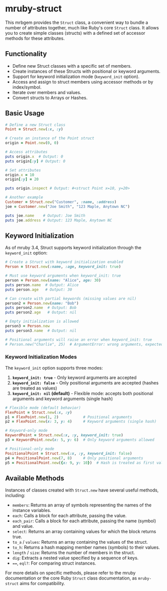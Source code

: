 # mruby-struct

This mrbgem provides the `Struct` class, a convenient way to bundle a number of attributes together, much like Ruby's core `Struct` class. It allows you to create simple classes (structs) with a defined set of accessor methods for these attributes.

## Functionality

- Define new Struct classes with a specific set of members.
- Create instances of these Structs with positional or keyword arguments.
- Support for keyword initialization mode (`keyword_init` option).
- Access and assign to struct members using accessor methods or by index/symbol.
- Iterate over members and values.
- Convert structs to Arrays or Hashes.

## Basic Usage

```ruby
# Define a new Struct class
Point = Struct.new(:x, :y)

# Create an instance of the Point struct
origin = Point.new(0, 0)

# Access attributes
puts origin.x  # Output: 0
puts origin[:y] # Output: 0

# Set attributes
origin.x = 10
origin[:y] = 20

puts origin.inspect # Output: #<struct Point x=10, y=20>

# Another example
Customer = Struct.new("Customer", :name, :address)
joe = Customer.new("Joe Smith", "123 Maple, Anytown NC")

puts joe.name    # Output: Joe Smith
puts joe.address # Output: 123 Maple, Anytown NC
```

## Keyword Initialization

As of mruby 3.4, Struct supports keyword initialization through the `keyword_init` option:

```ruby
# Create a Struct with keyword initialization enabled
Person = Struct.new(:name, :age, keyword_init: true)

# Must use keyword arguments when keyword_init: true
person = Person.new(name: "Alice", age: 30)
puts person.name  # Output: Alice
puts person.age   # Output: 30

# Can create with partial keywords (missing values are nil)
person2 = Person.new(name: "Bob")
puts person2.name  # Output: Bob
puts person2.age   # Output: nil

# Empty initialization is allowed
person3 = Person.new
puts person3.name  # Output: nil

# Positional arguments will raise an error when keyword_init: true
# Person.new("Charlie", 25)  # ArgumentError: wrong arguments, expected keyword arguments
```

### Keyword Initialization Modes

The `keyword_init` option supports three modes:

1. **`keyword_init: true`** - Only keyword arguments are accepted
2. **`keyword_init: false`** - Only positional arguments are accepted (hashes are treated as values)
3. **`keyword_init: nil` (default)** - Flexible mode: accepts both positional arguments and keyword arguments (single hash)

```ruby
# Flexible mode (default behavior)
FlexPoint = Struct.new(:x, :y)
p1 = FlexPoint.new(1, 2)           # Positional arguments
p2 = FlexPoint.new(x: 3, y: 4)     # Keyword arguments (single hash)

# Keyword-only mode
KeywordPoint = Struct.new(:x, :y, keyword_init: true)
p3 = KeywordPoint.new(x: 5, y: 6)  # Only keyword arguments allowed

# Positional-only mode
PositionalPoint = Struct.new(:x, :y, keyword_init: false)
p4 = PositionalPoint.new(7, 8)     # Only positional arguments
p5 = PositionalPoint.new({x: 9, y: 10})  # Hash is treated as first value
```

## Available Methods

Instances of classes created with `Struct.new` have several useful methods, including:

- `members`: Returns an array of symbols representing the names of the instance variables.
- `each`: Calls a block for each attribute, passing the value.
- `each_pair`: Calls a block for each attribute, passing the name (symbol) and value.
- `select`: Returns an array containing values for which the block returns true.
- `to_a` / `values`: Returns an array containing the values of the struct.
- `to_h`: Returns a hash mapping member names (symbols) to their values.
- `length` / `size`: Returns the number of members in the struct.
- `dig`: Extracts a nested value specified by a sequence of keys.
- `==`, `eql?`: For comparing struct instances.

For more details on specific methods, please refer to the mruby documentation or the core Ruby `Struct` class documentation, as `mruby-struct` aims for compatibility.
